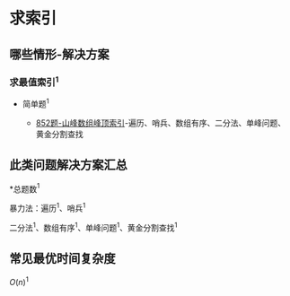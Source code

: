 # 求索引

## 哪些情形-解决方案

### 求最值索引$^1$

+ 简单题$^1$

  + [852题-山峰数组峰顶索引](852-PeakIndexinaMountainArray.md)-遍历、哨兵、数组有序、二分法、单峰问题、黄金分割查找

## 此类问题解决方案汇总

\*总题数$^1$

暴力法：遍历$^1$、哨兵$^1$

二分法$^1$、数组有序$^1$、单峰问题$^1$、黄金分割查找$^1$

## 常见最优时间复杂度

$O(n)^1$
